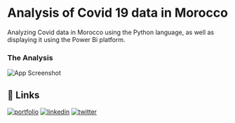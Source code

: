 
# Analysis of Covid 19 data in Morocco

Analyzing Covid data in Morocco using the Python language, as well as displaying it using the Power Bi platform.



### The Analysis

![App Screenshot](https://i.ibb.co/7ydZx2L/morocco-covid-data-analysis.jpg)







## 🔗 Links
[![portfolio](https://img.shields.io/badge/my_portfolio-000?style=for-the-badge&logo=ko-fi&logoColor=white)](https://aminehalal.github.io/)
[![linkedin](https://img.shields.io/badge/linkedin-0A66C2?style=for-the-badge&logo=linkedin&logoColor=white)](https://www.linkedin.com/in/aminehalal/)
[![twitter](https://img.shields.io/badge/twitter-1DA1F2?style=for-the-badge&logo=twitter&logoColor=white)](https://twitter.com/aminenohalal)

